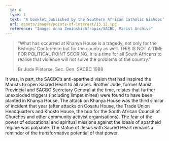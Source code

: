```yaml
---
  id: 6
  type: 1
  text: "A booklet published by the Southern African Catholic Bishops’ Conference (SACBC) in response to the petrol bombing of Khanya House in 1988."
  url: assets/images/points-of-interest/13.12.jpg
  reference: "Image: Anna Zeminski/Afrapix/SACBC, Marist Archive"
---
```

> “What has occurred at Khanya House is a tragedy, not only for the Bishops’ Conference but for the country as well. THIS IS NOT A TIME FOR POLITICAL POINT SCORING. It is a time for all South Africans to realise that violence will not solve the problems of the country.”
> 
> <footer>Br Jude Pieterse, Sec. Gen. SACBC 1988</footer>

It was, in part, the SACBC’s anti-apartheid vision that had inspired the Marists to open Sacred Heart to all races.  Brother Jude, former Marist Provincial and SACBC Secretary General at the time, relates that further unexploded triggers (including limpet mines) were found to have been planted in Khanya House. The attack on Khanya House was the third similar of incident that year (after attacks on Cosatu House, the Trade Union Headquarters and Khosto House, the hub for the South African Council of Churches and other community activist organisations). The fear of the power of educational and spiritual missions against the ideals of apartheid regime was palpable. The statue of Jesus with Sacred Heart remains a reminder of the transformative potential of that power. 
    